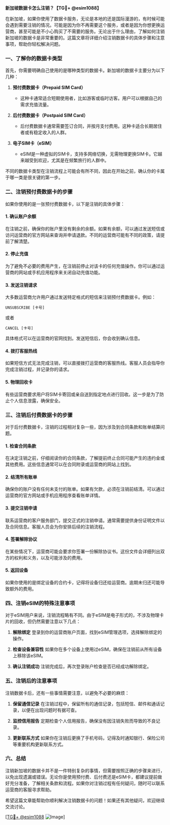 **新加坡数据卡怎么注销？【TG💪+ @esim1088】**

在新加坡，如果你使用了数据卡服务，无论是本地的还是国际漫游的，有时候可能会遇到需要注销的情况。可能是因为你不再需要这个服务，或者是因为你想更换运营商，甚至可能是不小心购买了不需要的服务。无论出于什么理由，了解如何注销新加坡的数据卡是非常重要的。这篇文章将详细介绍注销数据卡的具体步骤和注意事项，帮助你轻松解决问题。

### 一、了解你的数据卡类型

首先，你需要明确自己使用的是哪种类型的数据卡。新加坡的数据卡主要分为以下几种：

1. **预付费数据卡（Prepaid SIM Card）**
   - 这种卡通常适合短期使用者，比如游客或临时访客。用户可以根据自己的需求充值流量。
   
2. **后付费数据卡（Postpaid SIM Card）**
   - 后付费数据卡通常需要签订合同，并按月支付费用。这种卡适合长期居住者或有稳定收入的人群。

3. **电子SIM卡（eSIM）**
   - eSIM是一种虚拟的SIM卡，支持多网络切换，无需物理更换SIM卡。它越来越受到欢迎，尤其是在频繁旅行的人群中。

不同的数据卡类型在注销流程上可能会有所不同，因此在开始之前，确认你的卡属于哪一类是很关键的第一步。

### 二、注销预付费数据卡的步骤

如果你使用的是一张预付费数据卡，以下是注销的具体步骤：

#### 1. 确认账户余额
在注销之前，确保你的账户里没有剩余的余额。如果有余额，可以通过发送短信或访问运营商的官方网站来查询并申请退款。不同的运营商可能有不同的政策，请提前了解清楚。

#### 2. 停止充值
为了避免不必要的费用产生，在注销前停止对该卡的任何充值操作。你可以通过运营商的网站或手机应用程序来关闭自动充值功能。

#### 3. 发送注销请求
大多数运营商允许用户通过发送特定格式的短信来注销预付费数据卡。例如：
```
UNSUBSCRIBE [卡号]
```
或者
```
CANCEL [卡号]
```
具体格式可以在运营商的官网找到。发送短信后，你会收到确认信息。

#### 4. 拨打客服热线
如果短信方式无法完成注销，可以直接拨打运营商的客服热线。客服人员会指导你完成注销过程，并记录你的请求。

#### 5. 物理回收卡
有些运营商要求用户将SIM卡寄回或亲自送到指定地点进行回收。这一步是为了防止个人信息泄露，确保安全。

### 三、注销后付费数据卡的步骤

对于后付费数据卡，注销的过程相对复杂一些，因为涉及到合同条款和账单结算问题。

#### 1. 检查合同条款
在决定注销之前，仔细阅读你的合同条款，了解提前终止合同可能产生的违约金或其他费用。这些信息通常可以在合同附录或运营商的网站上找到。

#### 2. 结清所有账单
确保你的账户没有任何未支付的账单。如果有欠款，必须在注销前结清。可以通过运营商的官方网站或手机应用程序查看账单详情。

#### 3. 提交注销申请
联系运营商的客户服务部门，提交正式的注销申请。通常需要提供身份证明文件以及合同信息。客服人员会为你安排后续的注销流程。

#### 4. 签署解除协议
在某些情况下，运营商可能会要求你签署一份解除协议书。这份文件会详细列出双方的权利和义务，以及可能涉及的费用。

#### 5. 返回设备
如果你使用的是绑定设备的合约卡，记得将设备归还给运营商。逾期未归还可能导致额外的费用。

### 四、注销eSIM的特殊注意事项

对于eSIM用户来说，注销流程略有不同。由于eSIM是电子形式的，不涉及物理卡片的回收，但仍然需要注意以下几点：

1. **解除绑定**
   登录到你的运营商账户页面，找到eSIM管理选项，选择解除绑定的操作。

2. **检查设备兼容性**
   如果你在多个设备上使用过eSIM，确保在注销前从所有设备上移除该eSIM。

3. **确认注销成功**
   注销完成后，再次登录账户检查是否已经成功解除绑定。

### 五、注销后的注意事项

注销数据卡后，还有一些事情需要注意，以避免不必要的麻烦：

1. **保留通信记录**
   在注销过程中，保留所有的通信记录，包括短信、邮件和通话记录，以便在出现问题时有据可查。

2. **监控信用报告**
   定期检查个人信用报告，确保没有因注销失败而导致的不良记录。

3. **更新联系方式**
   如果你在注销后更换了手机号码，记得及时通知银行、保险公司等重要机构更新联系方式。

### 六、总结

注销新加坡的数据卡并不是一件特别复杂的事情，但需要按照正确的步骤来进行，以免出现遗漏或错误。无论你是使用预付费、后付费还是eSIM卡，都建议提前做好充分准备，了解相关条款和流程。如果你对注销过程有任何疑问，随时可以联系运营商的客服寻求帮助。

希望这篇文章能帮助你顺利解决注销数据卡的问题！如果还有其他疑问，欢迎继续交流讨论。

[[TG💪+ @esim1088](https://t.me/s/esim1088) ![Image](https://i.postimg.cc/4NQfJmqS/Snipaste-2025-05-13-00-14-12.png)]
